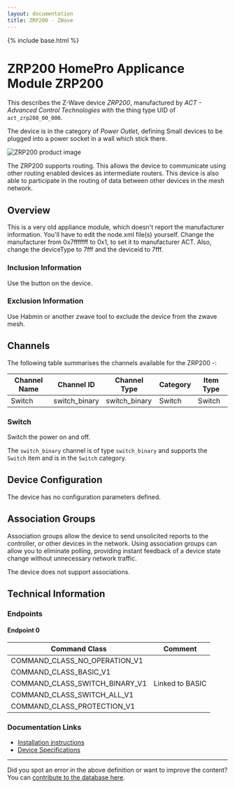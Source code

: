 ```yaml
---
layout: documentation
title: ZRP200 - ZWave
---
```


{% include base.html %}

# ZRP200 HomePro Applicance Module ZRP200
This describes the Z-Wave device *ZRP200*, manufactured by *ACT - Advanced Control Technologies* with the thing type UID of ```act_zrp200_00_000```.

The device is in the category of *Power Outlet*, defining Small devices to be plugged into a power socket in a wall which stick there.

![ZRP200 product image](https://opensmarthouse.org/zwavedatabase/360/image/)


The ZRP200 supports routing. This allows the device to communicate using other routing enabled devices as intermediate routers.  This device is also able to participate in the routing of data between other devices in the mesh network.

## Overview

This is a very old appliance module, which doesn't report the manufacturer information. You'll have to edit the node.xml file(s) yourself. Change the manufacturer from 0x7fffffff to 0x1, to set it to manufacturer ACT. Also, change the deviceType to 7fff and the deviceid to 7fff.

### Inclusion Information

Use the button on the device.

### Exclusion Information

Use Habmin or another zwave tool to exclude the device from the zwave mesh.

## Channels

The following table summarises the channels available for the ZRP200 -:

| Channel Name | Channel ID | Channel Type | Category | Item Type |
|--------------|------------|--------------|----------|-----------|
| Switch | switch_binary | switch_binary | Switch | Switch | 

### Switch
Switch the power on and off.

The ```switch_binary``` channel is of type ```switch_binary``` and supports the ```Switch``` item and is in the ```Switch``` category.



## Device Configuration

The device has no configuration parameters defined.

## Association Groups

Association groups allow the device to send unsolicited reports to the controller, or other devices in the network. Using association groups can allow you to eliminate polling, providing instant feedback of a device state change without unnecessary network traffic.

The device does not support associations.
## Technical Information

### Endpoints

#### Endpoint 0

| Command Class | Comment |
|---------------|---------|
| COMMAND_CLASS_NO_OPERATION_V1| |
| COMMAND_CLASS_BASIC_V1| |
| COMMAND_CLASS_SWITCH_BINARY_V1| Linked to BASIC|
| COMMAND_CLASS_SWITCH_ALL_V1| |
| COMMAND_CLASS_PROTECTION_V1| |

### Documentation Links

* [Installation instructions](https://www.opensmarthouse.org/zwavedatabase/360/ZRP200-instr.pdf)
* [Device Specifications](https://www.opensmarthouse.org/zwavedatabase/360/ZRP200-spec.pdf)

---

Did you spot an error in the above definition or want to improve the content?
You can [contribute to the database here](https://www.opensmarthouse.org/zwavedatabase/360).
